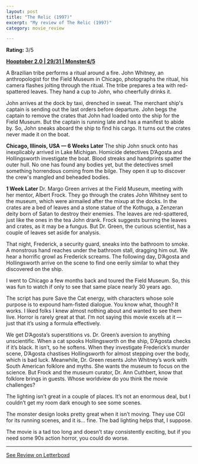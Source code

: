 ```yaml
---
layout: post
title: "The Relic (1997)"
excerpt: "My review of The Relic (1997)"
category: movie_review

---
```


**Rating:** 3/5

<b><a href="https://boxd.it/pRPis/detail">Hooptober 2.0 | 29/31 | Monster4/5</a></b>

A Brazilian tribe performs a ritual around a fire. John Whitney, an anthropologist for the Field Museum in Chicago, photographs the ritual, his camera flashes jolting through the ritual. The tribe prepares a tea with red-spattered leaves. They hand a cup to John, who cheerfully drinks it.

John arrives at the dock by taxi, drenched in sweat. The merchant ship's captain is sending out the last orders before departure. John begs the captain to remove the crates that John had loaded onto the ship for the Field Museum. But the captain is running late and has a manifest to abide by. So, John sneaks aboard the ship to find his cargo. It turns out the crates never made it on the boat.

<b>Chicago, Illinois, USA — 6 Weeks Later</b>
The ship John snuck onto has inexplicably arrived in Lake Michigan. Homicide detectives D’Agosta and Hollingsworth investigate the boat. Blood streaks and handprints spatter the outer hull. No one has found any bodies yet, but the detectives smell something horrendous coming from the bilge. They open it up to discover the crew's mangled and beheaded bodies.

<b>1 Week Later</b>
Dr. Margo Green arrives at the Field Museum, meeting with her mentor, Albert Frock. They go through the crates John Whitney sent to the museum, which were airmailed after the mixup at the docks. In the crates are a bed of leaves and a stone statue of the Kothuga, a Zenzeran deity born of Satan to destroy their enemies. The leaves are red-spattered, just like the ones in the tea John drank. Frock suggests burning the leaves and crates, as it may be a fungus. But Dr. Green, the curious scientist, has a couple of leaves set aside for analysis.

That night, Frederick, a security guard, sneaks into the bathroom to smoke. A monstrous hand reaches under the bathroom stall, dragging him out. We hear a horrific growl as Frederick screams. The following day, D’Agosta and Hollingsworth arrive on the scene to find one eerily similar to what they discovered on the ship.

I went to Chicago a few months back and toured the Field Museum. So, this was fun to watch if only to see that same place nearly 30 years ago.

The script has pure Save the Cat energy, with characters whose sole purpose is to expound ham-fisted dialogue. You know what, though? It works. I liked folks I knew almost nothing about and wanted to see them live. Horror is rarely great at that. I’m not saying this movie excels at it — just that it’s using a formula effectively.

We get D’Agosta’s superstitions vs. Dr. Green’s aversion to anything unscientific. When a cat spooks Hollingsworth on the ship, D’Agosta checks if it’s black. It isn’t, so he softens. When they investigate Frederick’s murder scene, D’Agosta chastises Hollingsworth for almost stepping over the body, which is bad luck. Meanwhile, Dr. Green resents John Whitney’s work with South American folklore and myths. She wants the museum to focus on the science. But Frock and the museum curator, Dr. Ann Cuthbert, know that folklore brings in guests. Whose worldview do you think the movie challenges?

The lighting isn’t great in a couple of places. It’s not an enormous deal, but I couldn’t get my room dark enough to see some scenes.

The monster design looks pretty great when it isn’t moving. They use CGI for its running scenes, and it is… fine. The bad lighting helps that, I suppose.

The movie is a tad too long and doesn’t stay consistently exciting, but if you need some 90s action horror, you could do worse.

<hr>

[See Review on Letterboxd](https://boxd.it/6ZlIvB)
